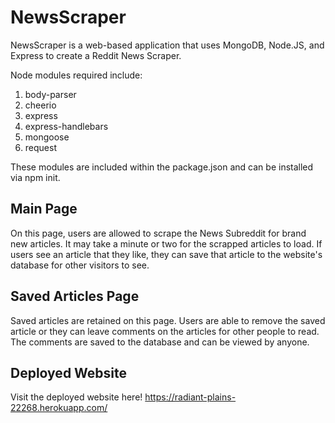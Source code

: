 # NewsScraper
NewsScraper is a web-based application that uses MongoDB, Node.JS, and Express to create a Reddit News Scraper. 

Node modules required include:
1. body-parser
2. cheerio
3. express
4. express-handlebars
5. mongoose
6. request 

These modules are included within the package.json and can be installed via npm init. 


## Main Page

On this page, users are allowed to scrape the News Subreddit for brand new articles. It may take a minute or two for the scrapped articles to load.
If users see an article that they like, they can save that article to the website's database for other visitors to see.

## Saved Articles Page

Saved articles are retained on this page. Users are able to remove the saved article or they can leave comments on the articles for other people to read. 
The comments are saved to the database and can be viewed by anyone.

## Deployed Website
Visit the deployed website here! https://radiant-plains-22268.herokuapp.com/